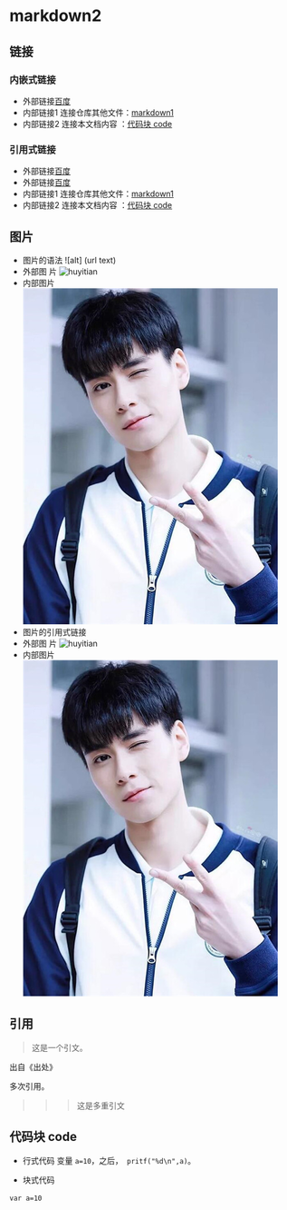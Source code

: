 # markdown2



## 链接
### 内嵌式链接
- 外部链接[百度](http://www.baidu.com)  
- 内部链接1 连接仓库其他文件：[markdown1](markdown.md)
- 内部链接2  连接本文档内容  ：[代码块 code](markdown2.md#代码块-code)

### 引用式链接
- 外部链接[百度]
- 外部链接[百度][baidu]
- 内部链接1 连接仓库其他文件：[markdown1]
- 内部链接2  连接本文档内容  ：[代码块 code]
## 图片
- 图片的语法
  ![alt] (url text)
- 外部图 片
![huyitian](https://gss2.bdstatic.com/9fo3dSag_xI4khGkpoWK1HF6hhy/baike/c0%3Dbaike272%2C5%2C5%2C272%2C90/sign=1fc19365ac86c9171c0e5a6ba8541baa/0ff41bd5ad6eddc4dbd1c36632dbb6fd5266337c.jpg "胡一台本人")
- 内部图片
![](images/timg.jpg)
- 图片的引用式链接
- 外部图 片
![huyitian][huyitian-logo]
- 内部图片
![timg]
## 引用
> 这是一个引文。  

出自《出处》






多次引用。  
>>>这是多重引文  


## 代码块 code
- 行式代码
变量 `a=10`，之后，` pritf("%d\n",a)`。

- 块式代码

``` javescript
var a=10

```






<!--- 用到的连接 -->

[百度]:http://www.baidu.com
[baidu]:http://www.baudu.com
[markdown1]:markdown1.md
[代码块 code]:markdown2.md#代码块-code
[huyitian-logo]:https://gss2.bdstatic.com/9fo3dSag_xI4khGkpoWK1HF6hhy/baike/c0%3Dbaike272%2C5%2C5%2C272%2C90/sign=1fc19365ac86c9171c0e5a6ba8541baa/0ff41bd5ad6eddc4dbd1c36632dbb6fd5266337c.jpg 
[timg]:images/timg.jpg

























